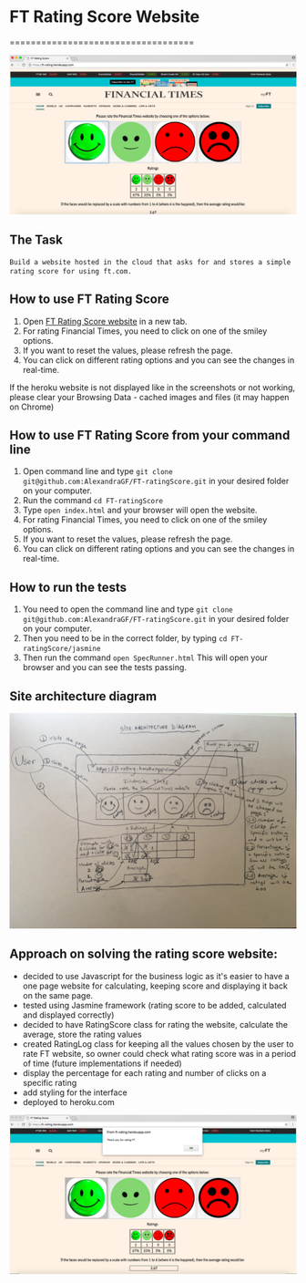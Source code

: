 # FT Rating Score Website
===================================

 ![alt tag](public/Rating_page.png)

## The Task

```
Build a website hosted in the cloud that asks for and stores a simple rating score for using ft.com.
```

## How to use FT Rating Score

1. Open [FT Rating Score website](https://ft-rating.herokuapp.com/) in a new tab.
2. For rating Financial Times, you need to click on one of the smiley options.
3. If you want to reset the values, please refresh the page.
4. You can click on different rating options and you can see the changes in real-time.

If the heroku website is not displayed like in the screenshots or not working, please clear your Browsing Data - cached images and files (it may happen on Chrome)

## How to use FT Rating Score from your command line

1. Open command line and type ``` git clone git@github.com:AlexandraGF/FT-ratingScore.git ``` in your desired folder on your computer.
2. Run the command ``` cd FT-ratingScore ```
3. Type ``` open index.html ``` and your browser will open the website.
4. For rating Financial Times, you need to click on one of the smiley options.
5. If you want to reset the values, please refresh the page.
6. You can click on different rating options and you can see the changes in real-time.

## How to run the tests

1. You need to open the command line and type ``` git clone git@github.com:AlexandraGF/FT-ratingScore.git ``` in your desired folder on your computer.
2. Then you need to be in the correct folder, by typing ``` cd FT-ratingScore/jasmine ```
3. Then run the command ``` open SpecRunner.html ``` This will open your browser and you can see the tests passing.

## Site architecture diagram

![alt tag](public/site_diagram.jpg)

## Approach on solving the rating score website:

 - decided to use Javascript for the business logic as it's easier to have a one page website for calculating, keeping score and displaying it back on the same page.
 - tested using Jasmine framework (rating score to be added, calculated and displayed correctly)
 - decided to have RatingScore class for rating the website, calculate the average, store the rating values
 - created RatingLog class for keeping all the values chosen by the user to rate FT website, so owner could check what rating score was in a period of time (future implementations if needed)
 - display the percentage for each rating and number of clicks on a specific rating
 - add styling for the interface
 - deployed to heroku.com

 ![alt tag](public/thank_you.png)
